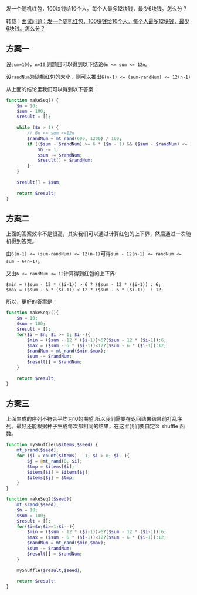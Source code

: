发一个随机红包，100块钱给10个人。每个人最多12块钱，最少6块钱。怎么分？

转载：[面试问题：发一个随机红包，100块钱给10个人。每个人最多12块钱，最少6块钱。怎么分？](https://segmentfault.com/a/1190000006018350)

## 方案一
设`sum=100`，`n=10`,则题目可以得到以下结论`6n <= sum <= 12n`。

设`randNum`为随机红包的大小，则可以推出`6(n-1) <= (sum-randNum) <= 12(n-1)`

从上面的结论里我们可以得到以下答案：

```php
function makeSeq() {
    $n = 10;
    $sum = 100;
    $result = [];
    
    while ($n > 1) {
        // 6n <= sum <=12n
        $randNum = mt_rand(600, 1200) / 100;
        if (($sum - $randNum) >= 6 * ($n - 1) && ($sum - $randNum) <= 12 * ($n - 1)) {
            $n -= 1;
            $sum -= $randNum;
            $result[] = $randNum;
        }
    }
    
    $result[] = $sum;
    
    return $result;
}
```

## 方案二
上面的答案效率不是很高，其实我们可以通过计算红包的上下界，然后通过一次随机得到答案。

由`6(n-1) <= (sum-randNum) <= 12(n-1)`可得`sum - 12(n-1) <= randNum <= sum - 6(n-1)`。

又由`6 <= randNum <= 12`计算得到红包的上下界:

```
$min = ($sum - 12 * ($i-1)) > 6 ? ($sum - 12 * ($i-1)) : 6;
$max = ($sum - 6 * ($i-1)) < 12 ? ($sum - 6 * ($i-1))  : 12;
```

所以，更好的答案是：

```php
function makeSeq2(){
    $n = 10;
    $sum = 100;
    $result = [];
    for($i = $n; $i >= 1; $i--){
        $min = ($sum - 12 * ($i-1))>6?($sum - 12 * ($i-1)):6;
        $max = ($sum - 6 * ($i-1))<12?($sum - 6 * ($i-1)):12;
        $randNum = mt_rand($min,$max);
        $sum -= $randNum;
        $result[] = $randNum;
    }
    
    return $result;
}
```

## 方案三
上面生成的序列不符合平均为10的期望,所以我们需要在返回结果结果前打乱序列。最好还能根据种子生成每次都相同的结果，在这里我们要自定义 shuffle 函数。

```php
function myShuffle(&$items,$seed) { 
    mt_srand($seed); 
    for ($i = count($items) - 1; $i > 0; $i--){ 
        $j = @mt_rand(0, $i); 
        $tmp = $items[$i]; 
        $items[$i] = $items[$j]; 
        $items[$j] = $tmp; 
    } 
} 

function makeSeq2($seed){
    mt_srand($seed);
    $n = 10;
    $sum = 100;
    $result = [];
    for($i=$n;$i>=1;$i--){
        $min = ($sum - 12 * ($i-1))>6?($sum - 12 * ($i-1)):6;
        $max = ($sum - 6 * ($i-1))<12?($sum - 6 * ($i-1)):12;
        $randNum = mt_rand($min,$max);
        $sum -= $randNum;
        $result[] = $randNum;
    }
    
    myShuffle($result,$seed);
    
    return $result;
}
```

